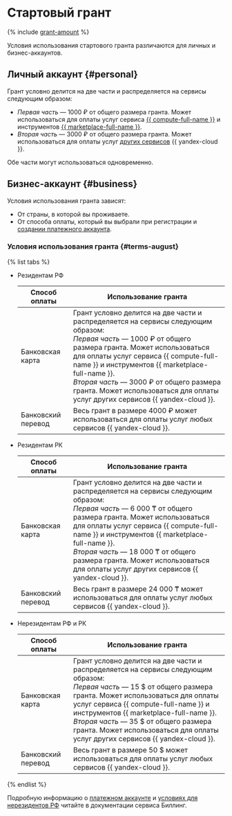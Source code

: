 # Стартовый грант

{% include [grant-amount](_includes/grant-amount.md) %}

Условия использования стартового гранта различаются для личных и бизнес-аккаунтов.

## Личный аккаунт {#personal}


Грант условно делится на две части и распределяется на сервисы следующим образом:

* _Первая часть_ — 1000 ₽ от общего размера гранта. Может использоваться для оплаты услуг сервиса [{{ compute-full-name }}](https://cloud.yandex.ru/services/compute) и инструментов [{{ marketplace-full-name }}](/marketplace).
* _Вторая часть_ — 3000 ₽ от общего размера гранта. Может использоваться для оплаты услуг [других сервисов](../overview/concepts/services.md) {{ yandex-cloud }}.



Обе части могут использоваться одновременно.

## Бизнес-аккаунт {#business}

Условия использования гранта зависят:
* От страны, в которой вы проживаете.
* От способа оплаты, который вы выбрали при регистрации и [создании платежного аккаунта](../billing/quickstart/index.md).

### Условия использования гранта {#terms-august}

{% list tabs %}

- Резидентам РФ

  Способ оплаты | Использование гранта
  --- | ---
  Банковская карта | Грант условно делится на две части и распределяется на сервисы следующим образом:<br>_Первая часть_ — 1000 ₽ от общего размера гранта. Может использоваться для оплаты услуг сервиса {{ compute-full-name }} и инструментов {{ marketplace-full-name }}.<br>_Вторая часть_ — 3000 ₽ от общего размера гранта. Может использоваться для оплаты услуг других сервисов {{ yandex-cloud }}.
  Банковский перевод | Весь грант в размере 4000 ₽ может использоваться для оплаты услуг любых сервисов {{ yandex-cloud }}.

- Резидентам РК

  Способ оплаты | Использование гранта
  --- | ---
  Банковская карта | Грант условно делится на две части и распределяется на сервисы следующим образом:<br>_Первая часть_ — 6 000 ₸ от общего размера гранта. Может использоваться для оплаты услуг сервиса {{ compute-full-name }} и инструментов {{ marketplace-full-name }}.<br>_Вторая часть_ — 18 000 ₸ от общего размера гранта. Может использоваться для оплаты услуг других сервисов {{ yandex-cloud }}.
  Банковский перевод | Весь грант в размере 24 000 ₸ может использоваться для оплаты услуг любых сервисов {{ yandex-cloud }}.

- Нерезидентам РФ и РК

  Способ оплаты | Использование гранта
  --- | ---
  Банковская карта | Грант условно делится на две части и распределяется на сервисы следующим образом:<br>_Первая часть_ — 15 $ от общего размера гранта. Может использоваться для оплаты услуг сервиса {{ compute-full-name }} и инструментов {{ marketplace-full-name }}.<br>_Вторая часть_ — 35 $ от общего размера гранта. Может использоваться для оплаты услуг других сервисов {{ yandex-cloud }}.
  Банковский перевод | Весь грант в размере 50 $ может использоваться для оплаты услуг любых сервисов {{ yandex-cloud }}.

{% endlist %}

Подробную информацию о [платежном аккаунте](../billing/concepts/billing-account.md) и [условиях для нерезидентов РФ](../billing/qa/non-resident.md) читайте в документации сервиса Биллинг.